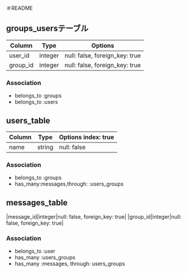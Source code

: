 ＃README

## groups_usersテーブル
|Column|Type|Options|
|------|----|-------|
|user_id|integer|null: false, foreign_key: true|
|group_id|integer|null: false, foreign_key: true|

### Association
- belongs_to :groups
- belongs_to :users

## users_table
|Column|Type|Options index: true|
|------|-----|------|
|name|string|null: false|
### Association
- belongs_to :groups 
- has_many:messages,through: :users_groups


## messages_table
|message_id|integer|null: false, foreign_key: true|
|group_id|integer|null: false, foreign_key: true|
### Association
- belongs_to :user
- has_many :users_groups
- has_many :messages, through: users_groups

